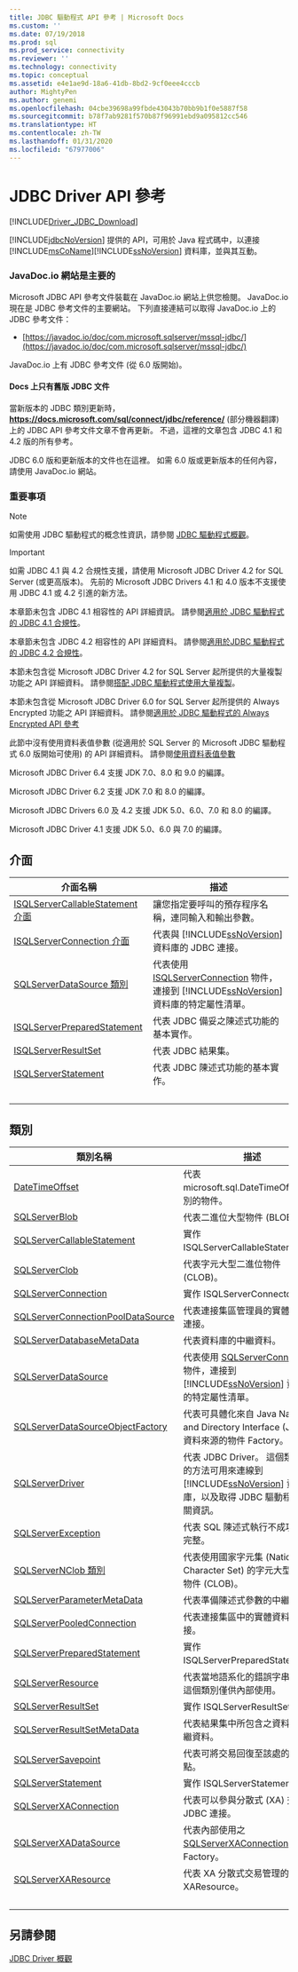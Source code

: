 ```yaml
---
title: JDBC 驅動程式 API 參考 | Microsoft Docs
ms.custom: ''
ms.date: 07/19/2018
ms.prod: sql
ms.prod_service: connectivity
ms.reviewer: ''
ms.technology: connectivity
ms.topic: conceptual
ms.assetid: e4e1ae9d-18a6-41db-8bd2-9cf0eee4cccb
author: MightyPen
ms.author: genemi
ms.openlocfilehash: 04cbe39698a99fbde43043b70bb9b1f0e5887f58
ms.sourcegitcommit: b78f7ab9281f570b87f96991ebd9a095812cc546
ms.translationtype: HT
ms.contentlocale: zh-TW
ms.lasthandoff: 01/31/2020
ms.locfileid: "67977006"
---
```

# <a name="jdbc-driver-api-reference"></a>JDBC Driver API 參考

[!INCLUDE[Driver_JDBC_Download](../../../includes/driver_jdbc_download.md)]

[!INCLUDE[jdbcNoVersion](../../../includes/jdbcnoversion_md.md)] 提供的 API，可用於 Java 程式碼中，以連接 [!INCLUDE[msCoName](../../../includes/msconame_md.md)][!INCLUDE[ssNoVersion](../../../includes/ssnoversion-md.md)] 資料庫，並與其互動。



### <a name="javadocio-website-is-primary"></a>JavaDoc.io 網站是主要的

Microsoft JDBC API 參考文件裝載在 JavaDoc.io 網站上供您檢閱。 JavaDoc.io 現在是 JDBC 參考文件的主要網站。 下列直接連結可以取得 JavaDoc.io 上的 JDBC 參考文件：

- [https://javadoc.io/doc/com.microsoft.sqlserver/mssql-jdbc/](https://javadoc.io/doc/com.microsoft.sqlserver/mssql-jdbc/)

JavaDoc.io 上有 JDBC 參考文件 (從 6.0 版開始)。

#### <a name="only-legacy-jdbc-documentation-is-here-on-docs"></a>Docs 上只有舊版 JDBC 文件

當新版本的 JDBC 類別更新時， **https://docs.microsoft.com/sql/connect/jdbc/reference/** \(部分機器翻譯\) 上的 JDBC API 參考文件文章不會再更新。 不過，這裡的文章包含 JDBC 4.1 和 4.2 版的所有參考。

JDBC 6.0 版和更新版本的文件也在這裡。 如需 6.0 版或更新版本的任何內容，請使用 JavaDoc.io 網站。



### <a name="important-notes"></a>重要事項

> [!NOTE]  
>  如需使用 JDBC 驅動程式的概念性資訊，請參閱 [JDBC 驅動程式概觀](../../../connect/jdbc/overview-of-the-jdbc-driver.md)。  
  
> [!IMPORTANT]  
>  如需 JDBC 4.1 與 4.2 合規性支援，請使用 Microsoft JDBC Driver 4.2 for SQL Server (或更高版本)。 先前的 Microsoft JDBC Drivers 4.1 和 4.0 版本不支援使用 JDBC 4.1 或 4.2 引進的新方法。  
>   
>  本章節未包含 JDBC 4.1 相容性的 API 詳細資訊。 請參閱[適用於 JDBC 驅動程式的 JDBC 4.1 合規性](../../../connect/jdbc/jdbc-4-1-compliance-for-the-jdbc-driver.md)。  
>   
>  本章節未包含 JDBC 4.2 相容性的 API 詳細資料。 請參閱[適用於JDBC 驅動程式的 JDBC 4.2 合規性](../../../connect/jdbc/jdbc-4-2-compliance-for-the-jdbc-driver.md)。  
>   
>  本節未包含從 Microsoft JDBC Driver 4.2 for SQL Server 起所提供的大量複製功能之 API 詳細資料。 請參閱[搭配 JDBC 驅動程式使用大量複製](../../../connect/jdbc/using-bulk-copy-with-the-jdbc-driver.md)。  
>   
>  本節未包含從 Microsoft JDBC Driver 6.0 for SQL Server 起所提供的 Always Encrypted 功能之 API 詳細資料。 請參閱[適用於 JDBC 驅動程式的 Always Encrypted API 參考](../../../connect/jdbc/always-encrypted-api-reference-for-the-jdbc-driver.md)  
>   
>  此節中沒有使用資料表值參數 (從適用於 SQL Server 的 Microsoft JDBC 驅動程式 6.0 版開始可使用) 的 API 詳細資料。 請參閱[使用資料表值參數](../../../connect/jdbc/using-table-valued-parameters.md)  
>   
>  Microsoft JDBC Driver 6.4 支援 JDK 7.0、8.0 和 9.0 的編譯。  
>   
>  Microsoft JDBC Driver 6.2 支援 JDK 7.0 和 8.0 的編譯。  
>   
>  Microsoft JDBC Drivers 6.0 及 4.2 支援 JDK 5.0、6.0、7.0 和 8.0 的編譯。  
>   
>  Microsoft JDBC Driver 4.1 支援 JDK 5.0、6.0 與 7.0 的編譯。  



## <a name="interfaces"></a>介面  
  
|介面名稱|描述|  
|--------------------|-----------------|  
|[ISQLServerCallableStatement 介面](../../../connect/jdbc/reference/isqlservercallablestatement-interface.md)|讓您指定要呼叫的預存程序名稱，連同輸入和輸出參數。|  
|[ISQLServerConnection 介面](../../../connect/jdbc/reference/isqlserverconnection-interface.md)|代表與 [!INCLUDE[ssNoVersion](../../../includes/ssnoversion-md.md)] 資料庫的 JDBC 連接。|  
|[SQLServerDataSource 類別](../../../connect/jdbc/reference/sqlserverdatasource-class.md)|代表使用 [ISQLServerConnection](../../../connect/jdbc/reference/sqlserverconnection-class.md) 物件，連接到 [!INCLUDE[ssNoVersion](../../../includes/ssnoversion-md.md)] 資料庫的特定屬性清單。|  
|[ISQLServerPreparedStatement](../../../connect/jdbc/reference/isqlserverpreparedstatement-interface.md)|代表 JDBC 備妥之陳述式功能的基本實作。|  
|[ISQLServerResultSet](../../../connect/jdbc/reference/isqlserverresultset-interface.md)|代表 JDBC 結果集。|  
|[ISQLServerStatement](../../../connect/jdbc/reference/isqlserverstatement-interface.md)|代表 JDBC 陳述式功能的基本實作。|
| &nbsp; | &nbsp; |


  
## <a name="classes"></a>類別  
  
|類別名稱|描述|  
|----------------|-----------------|  
|[DateTimeOffset](../../../connect/jdbc/reference/datetimeoffset-class.md)|代表 microsoft.sql.DateTimeOffset 型別的物件。|  
|[SQLServerBlob](../../../connect/jdbc/reference/sqlserverblob-class.md)|代表二進位大型物件 (BLOB)。|  
|[SQLServerCallableStatement](../../../connect/jdbc/reference/sqlservercallablestatement-class.md)|實作 ISQLServerCallableStatement。|  
|[SQLServerClob](../../../connect/jdbc/reference/sqlserverclob-class.md)|代表字元大型二進位物件 (CLOB)。|  
|[SQLServerConnection](../../../connect/jdbc/reference/sqlserverconnection-class.md)|實作 ISQLServerConnectopn。|  
|[SQLServerConnectionPoolDataSource](../../../connect/jdbc/reference/sqlserverconnectionpooldatasource-class.md)|代表連接集區管理員的實體資料庫連接。|  
|[SQLServerDatabaseMetaData](../../../connect/jdbc/reference/sqlserverdatabasemetadata-class.md)|代表資料庫的中繼資料。|  
|[SQLServerDataSource](../../../connect/jdbc/reference/isqlserverdatasource-interface.md)|代表使用 [SQLServerConnection](../../../connect/jdbc/reference/sqlserverconnection-class.md) 物件，連接到 [!INCLUDE[ssNoVersion](../../../includes/ssnoversion-md.md)] 資料庫的特定屬性清單。|  
|[SQLServerDataSourceObjectFactory](../../../connect/jdbc/reference/sqlserverdatasourceobjectfactory-class.md)|代表可具體化來自 Java Naming and Directory Interface (JNDI) 之資料來源的物件 Factory。|  
|[SQLServerDriver](../../../connect/jdbc/reference/sqlserverdriver-class.md)|代表 JDBC Driver。 這個類別包含的方法可用來連線到 [!INCLUDE[ssNoVersion](../../../includes/ssnoversion-md.md)] 資料庫，以及取得 JDBC 驅動程式的相關資訊。|  
|[SQLServerException](../../../connect/jdbc/reference/sqlserverexception-class.md)|代表 SQL 陳述式執行不成功或不完整。|  
|[SQLServerNClob 類別](../../../connect/jdbc/reference/sqlservernclob-class.md)|代表使用國家字元集 (National Character Set) 的字元大型二進位物件 (CLOB)。|  
|[SQLServerParameterMetaData](../../../connect/jdbc/reference/sqlserverparametermetadata-class.md)|代表準備陳述式參數的中繼資料。|  
|[SQLServerPooledConnection](../../../connect/jdbc/reference/sqlserverpooledconnection-class.md)|代表連接集區中的實體資料庫連接。|  
|[SQLServerPreparedStatement](../../../connect/jdbc/reference/sqlserverpreparedstatement-class.md)|實作 ISQLServerPreparedStatement。|  
|[SQLServerResource](../../../connect/jdbc/reference/sqlserverresource-class.md)|代表當地語系化的錯誤字串資源。 這個類別僅供內部使用。|  
|[SQLServerResultSet](../../../connect/jdbc/reference/sqlserverresultset-class.md)|實作 ISQLServerResultSet。|  
|[SQLServerResultSetMetaData](../../../connect/jdbc/reference/sqlserverresultsetmetadata-class.md)|代表結果集中所包含之資料行的中繼資料。|  
|[SQLServerSavepoint](../../../connect/jdbc/reference/sqlserversavepoint-class.md)|代表可將交易回復至該處的檢查點。|  
|[SQLServerStatement](../../../connect/jdbc/reference/sqlserverstatement-class.md)|實作 ISQLServerStatement。|  
|[SQLServerXAConnection](../../../connect/jdbc/reference/sqlserverxaconnection-class.md)|代表可以參與分散式 (XA) 交易的 JDBC 連接。|  
|[SQLServerXADataSource](../../../connect/jdbc/reference/sqlserverxadatasource-class.md)|代表內部使用之 [SQLServerXAConnection](../../../connect/jdbc/reference/sqlserverxaconnection-class.md) 物件的 Factory。|  
|[SQLServerXAResource](../../../connect/jdbc/reference/sqlserverxaresource-class.md)|代表 XA 分散式交易管理的 XAResource。|
| &nbsp; | &nbsp; |



## <a name="see-also"></a>另請參閱  
 [JDBC Driver 概觀](../../../connect/jdbc/overview-of-the-jdbc-driver.md)

